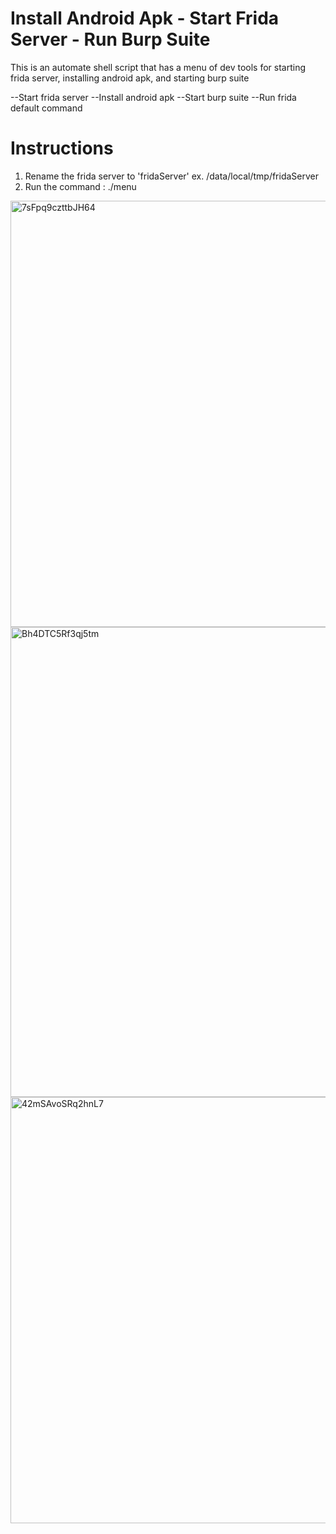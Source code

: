 # Install Android Apk - Start Frida Server - Run Burp Suite
This is an automate shell script that has a menu of dev tools for starting frida server, installing android apk, and starting burp suite

--Start frida server
--Install android apk
--Start burp suite
--Run frida default command

# Instructions

1) Rename the frida server to 'fridaServer' ex. /data/local/tmp/fridaServer
2) Run the command : ./menu 

<img width="682" alt="7sFpq9czttbJH64" src="https://user-images.githubusercontent.com/4541512/160807680-e114b074-7e51-4119-b8dd-6ac2454fcc5a.png">

<img width="752" alt="Bh4DTC5Rf3qj5tm" src="https://user-images.githubusercontent.com/4541512/161033568-f46f47fb-20d7-416b-9615-642374ad6489.png">

<img width="682" alt="42mSAvoSRq2hnL7" src="https://user-images.githubusercontent.com/4541512/160807781-d139b805-fa0a-485e-b385-3ee8766b81de.png">
